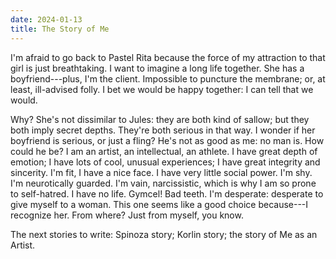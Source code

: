 ```yaml
---
date: 2024-01-13
title: The Story of Me
---
```


I'm afraid to go back to Pastel Rita because the force of my attraction to that girl is just breathtaking. I want to imagine a long life together. She has a boyfriend---plus, I'm the client. Impossible to puncture the membrane; or, at least, ill-advised folly. I bet we would be happy together: I can tell that we would.

Why? She's not dissimilar to Jules: they are both kind of sallow; but they both imply secret depths. They're both serious in that way. I wonder if her boyfriend is serious, or just a fling? He's not as good as me: no man is. How could he be? I am an artist, an intellectual, an athlete. I have great depth of emotion; I have lots of cool, unusual experiences; I have great integrity and sincerity. I'm fit, I have a nice face. I have very little social power. I'm shy. I'm neurotically guarded. I'm vain, narcissistic, which is why I am so prone to self-hatred. I have no life. Gymcel! Bad teeth. I'm desperate: desperate to give myself to a woman. This one seems like a good choice because---I recognize her. From where? Just from myself, you know.

The next stories to write: Spinoza story; Korlin story; the story of Me as an Artist.
